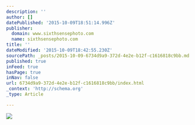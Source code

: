 ```yaml
---
description: ''
author: []
datePublished: '2015-10-09T18:51:14.996Z'
publisher:
  domain: www.sixthsensephoto.com
  name: sixthsensephoto.com
title: ''
dateModified: '2015-10-09T18:42:55.230Z'
sourcePath: _posts/2015-10-09-6734d9a9-372d-4e2e-b12f-c1616818c9bb.md
published: true
inFeed: true
hasPage: true
inNav: false
url: 6734d9a9-372d-4e2e-b12f-c1616818c9bb/index.html
_context: 'http://schema.org'
_type: Article

---
```

![](http://www.sixthsensephoto.com/photos/i-HXK2kCD/0/X2/i-HXK2kCD-X2.jpg)
